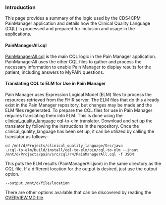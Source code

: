 ### Introduction

This page provides a summary of the logic used by the CDS4CPM PainManager application and 
details how the Clinical Quality Language (CQL) is processed and prepared for inclusion and usage in the applications.

#### PainManagerAll.cql

[PainManagerAll.cql](https://github.com/cqframework/AHRQ-CDS-Connect-PAIN-MANAGEMENT-SUMMARY/blob/master/src/cql/r4/PainManagerAll.cql) 
is the main CQL logic in the Pain Manager application. PainManagerAll uses the other CQL files to gather and process the necessary information to enable Pain Manager to display results for the patient, including answers to MyPAIN questions. 

#### Translating CQL to ELM for Use in Pain Manager
Pain Manager uses Expression Logical Model (ELM) files to process the resources retrieved from the FHIR server. The ELM files that do this already exist in the Pain Manager repository, but changes may be made and the ELM files regenerated. To prepare the CQL files for use in Pain Manager requires translating them into ELM. This is done using the [clinical_quality_language](https://github.com/cqframework/clinical_quality_language.git) cql-to-elm translator. 
Download and set up the translator by following the instructions in the repository. Once the clinical_quality_language has been set up, it can be utilized by calling the translator as follows:

```
cd /mnt/d/Projects/clinical_quality_language/Src/java
./cql-to-elm/build/install/cql-to-elm/bin/cql-to-elm --input /mnt/d/Projects/pain/src/cql/r4/PainManagerAll.cql -f JSON
```
This puts the ELM results (PainManagerAll.json) in the same directory as the CQL file. If a different location for the output is desired, just use the output option.
```
--output /mnt/d/file/location
```
There are other options available that can be discovered by reading the [OVERVIEW.MD file](
https://github.com/cqframework/clinical_quality_language/blob/master/Src/java/cql-to-elm/OVERVIEW.md).

